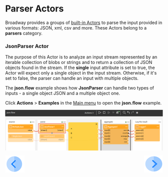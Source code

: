 # Parser Actors

Broadway provides a groups of [built-in Actors](04_built_in_actor_types.md) to parse the input provided in various formats: JSON, xml, csv and more. These Actors belong to a **parsers** category. 

### JsonParser Actor

The purpose of this Actor is to analyze an input stream represented by an iterable collection of blobs or strings and to return a collection of JSON objects found in the stream. If the **single** input attribute is set to true, the Actor will expect only a single object in the input stream. Otherwise, if it's set to false, the parser can handle an input with multiple objects.

The **json.flow** example shows how **JsonParser** can handle two types of inputs - a single object JSON and a multiple object one.

Click **Actions** > **Examples** in the [Main menu](18_broadway_flow_window.md#main-menu) to open the **json.flow** example. 

![image](images/99_09_01.PNG)



[![Previous](/articles/images/Previous.png)](08_javascript_actor.md)[<img align="right" width="60" height="54" src="/articles/images/Next.png">]()